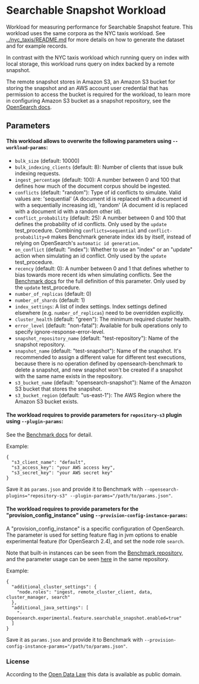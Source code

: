 # Searchable Snapshot Workload

Workload for measuring performance for Searchable Snapshot feature. This workload uses the same corpora as the NYC taxis workload. See [../nyc_taxis/README.md](../nyc_taxis/README.md) for more details on how to generate the dataset and for example records.

In contrast with the NYC taxis workload which running query on index with local storage, this workload runs query on index backed by a remote snapshot.

The remote snapshot stores in Amazon S3, an Amazon S3 bucket for storing the snapshot and an AWS account user credential that has permission to access the bucket is required for the workload,
to learn more in configuring Amazon S3 bucket as a snapshot repository, see the [OpenSearch docs](https://opensearch.org/docs/latest/opensearch/snapshots/snapshot-restore#amazon-s3).

## Parameters

#### This workload allows to overwrite the following parameters using `--workload-params`:

* `bulk_size` (default: 10000)
* `bulk_indexing_clients` (default: 8): Number of clients that issue bulk indexing requests.
* `ingest_percentage` (default: 100): A number between 0 and 100 that defines how much of the document corpus should be ingested.
* `conflicts` (default: "random"): Type of id conflicts to simulate. Valid values are: 'sequential' (A document id is replaced with a document id with a sequentially increasing id), 'random' (A document id is replaced with a document id with a random other id).
* `conflict_probability` (default: 25): A number between 0 and 100 that defines the probability of id conflicts. Only used by the `update` test_procedure. Combining ``conflicts=sequential`` and ``conflict-probability=0`` makes Benchmark generate index ids by itself, instead of relying on OpenSearch's `automatic id generation`.
* `on_conflict` (default: "index"): Whether to use an "index" or an "update" action when simulating an id conflict. Only used by the `update` test_procedure.
* `recency` (default: 0): A number between 0 and 1 that defines whether to bias towards more recent ids when simulating conflicts. See the [Benchmark docs](https://github.com/opensearch-project/OpenSearch-Benchmark/blob/main/DEVELOPER_GUIDE.md) for the full definition of this parameter. Only used by the `update` test_procedure.
* `number_of_replicas` (default: 0)
* `number_of_shards` (default: 1)
* `index_settings`: A list of index settings. Index settings defined elsewhere (e.g. `number_of_replicas`) need to be overridden explicitly.
* `cluster_health` (default: "green"): The minimum required cluster health.
* `error_level` (default: "non-fatal"): Available for bulk operations only to specify ignore-response-error-level.
* `snapshot_repository_name` (default: "test-repository"): Name of the snapshot repository.
* `snapshot_name` (default: "test-snapshot"): Name of the snapshot. 
  It's recommended to assign a different value for different test executions, because there is no operation defined by opensearch-benchmark to delete a snapshot, and new snapshot won't be created if a snapshot with the same name exists in the repository.
* `s3_bucket_name` (default: "opensearch-snapshot"): Name of the Amazon S3 bucket that stores the snapshot.
* `s3_bucket_region` (default: "us-east-1"): The AWS Region where the Amazon S3 bucket exists.

#### The workload requires to provide parameters for `repository-s3` plugin using `--plugin-params`:
See the [Benchmark docs](https://github.com/opensearch-project/opensearch-benchmark/blob/main/osbenchmark/resources/provision_configs/main/plugins/v1/repository_s3/README.md
) for detail.

Example:
```
{
  "s3_client_name": "default",
  "s3_access_key": "your AWS access key",
  "s3_secret_key": "your AWS secret key"
}
 ```
Save it as `params.json` and provide it to Benchmark with `--opensearch-plugins="repository-s3" --plugin-params="/path/to/params.json"`.

#### The workload requires to provide parameters for the "provision_config_instance" using `--provision-config-instance-params`:

A "provision_config_instance" is a specific configuration of OpenSearch. The parameter is used for setting feature flag in jvm options to enable experimental feature (for OpenSearch 2.4), and set the node role `search`.

Note that built-in instances can be seen from the [Benchmark repository](https://github.com/opensearch-project/opensearch-benchmark/tree/main/osbenchmark/resources/provision_configs/main/provision_config_instances/v1), and the parameter usage can be seen [here](https://github.com/opensearch-project/opensearch-benchmark/blob/main/osbenchmark/resources/provision_configs/main/provision_config_instances/v1/vanilla/README.md) in the same repository.

Example:
```
{
  "additional_cluster_settings": {
    "node.roles": "ingest, remote_cluster_client, data, cluster_manager, search"
  },
  "additional_java_settings": [
    "-Dopensearch.experimental.feature.searchable_snapshot.enabled=true"
  ]
}
```
Save it as `params.json` and provide it to Benchmark with `--provision-config-instance-params="/path/to/params.json"`.

### License

According to the [Open Data Law](https://opendata.cityofnewyork.us/open-data-law/) this data is available as public domain.